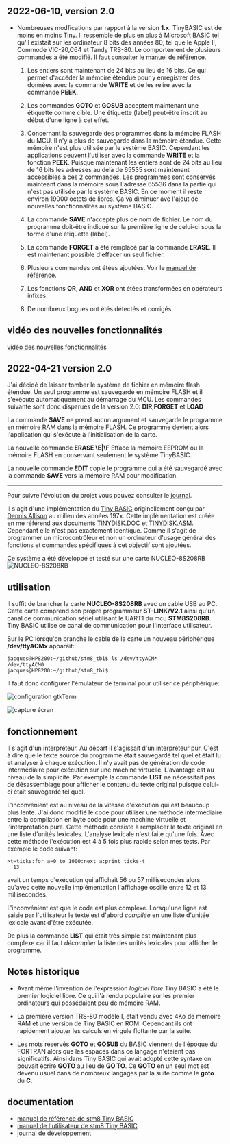 ## 2022-06-10, version 2.0

* Nombreuses modfications par rapport à la version __1.x__. TinyBASIC est de moins en moins Tiny. Il ressemble de plus en plus à Microsoft BASIC tel qu'il existait sur les ordinateur 8 bits des années 80, tel que le Apple II, Commode VIC-20,C64 et Tandy TRS-80. Le comportement de plusieurs commandes a été modifié. Il faut consulter le [manuel de référence](tbi_reference.md).

  1. Les entiers sont maintenant de 24 bits au lieu de 16 bits. Ce qui permet d'accéder la mémoire étendue pour y enregistrer des données avec la commande
  **WRITE** et de les relire avec la commande **PEEK**. 

  1. Les commandes **GOTO** et **GOSUB** acceptent maintenant une étiquette comme cible.  Une étiquette (label) peut-être inscrit au début d'une ligne 
  à cet effet.

  1. Concernant la sauvegarde des programmes dans la mémoire FLASH du MCU. Il n'y a plus de sauvegarde dans la mémoire étendue. Cette mémoire n'est plus utilisée par le système BASIC. Cependant les applications peuvent l'utiliser avec la commande **WRITE** et la fonction **PEEK**. Puisque maintenant les entiers sont de 24 bits au lieu de 16 bits les adresses au delà de 65535 sont maintenant accessibles à ces 2 commandes. Les programmes sont conservés mainteant dans la mémoire sous l'adresse 65536 dans la partie qui n'est pas utilisée par le système BASIC.  En ce moment il reste environ 19000 octets 
  de libres. Ça va diminuer ave l'ajout de nouvelles fonctionnalités au système BASIC. 

  1. La commande **SAVE** n'accepte plus de nom de fichier. Le nom du programme doit-être indiqué sur la première ligne de celui-ci sous la forme d'une 
  étiquette (label). 
  
  1. La commande **FORGET** a été remplacé par la commande **ERASE**. Il est maintenant possible d'effacer un seul fichier. 

  1. Plusieurs commandes ont étées ajoutées. Voir le [manuel de référence](tbi_reference.md).

  1. Les fonctions **OR**, **AND** et **XOR** ont étées transformées en opérateurs infixes.

  1. De nombreux bogues ont étés détectés et corrigés.
  
## vidéo des nouvelles fonctionnalités

[vidéo des nouvelles fonctionnalités](https://youtu.be/BShutntojic)


## 2022-04-21 version 2.0

J'ai décidé de laisser tomber le système de fichier en mémoire flash étendue. Un seul programme est sauvegardé en mémoire FLASH et il s'exécute automatiquement au démarrage du MCU. Les commandes suivante sont donc disparues 
de la version 2.0: **DIR**,**FORGET** et **LOAD** 

La commande **SAVE** ne prend aucun argument et sauvegarde le programme en mémoire RAM dans la mémoire FLASH. Ce programme devient alors l'application qui s'exécute à l'initialisation de la carte. 

La nouvelle commande **ERASE \E|\F** Efface la mémoire EEPROM ou la mémoire FLASH en conservant seulement le système TinyBASIC. 

La nouvelle commande **EDIT** copie le programme qui a été sauvegardé avec la commande **SAVE** vers la mémoire RAM pour modification.

<hr>

Pour suivre l'évolution du projet vous pouvez consulter le [journal](journal.md).

Il s'agit d'une implémentation du [Tiny BASIC](https://en.wikipedia.org/wiki/Tiny_BASIC) originellement conçu par [Dennis Allison](https://en.wikipedia.org/wiki/Dennis_Allison) au milieu des années 197x. Cette implémentation est créée en me référend aux documents [TINYDISK.DOC](TINYDISK.DOC) et [TINYDISK.ASM](TINYDISK.ASM). Cependant elle n'est pas exactement identique. Comme il s'agit de programmer un microcontrôleur et non un ordinateur d'usage général des fonctions et commandes spécifiques à cet objectif sont ajoutées.

Ce système a été développé et testé sur une carte NUCLEO-8S208RB ![NUCLEO-8S208RB](docs/images/carte.png)

## utilisation
Il suffit de brancher la carte **NUCLEO-8S208RB** avec un cable USB au PC. 
Cette carte comprend son propre programmeur **ST-LINK/V2.1** ainsi qu'un canal de communication sériel utilisant le UART1 du mcu **STM8S208RB**. Tiny BASIC utilise ce canal de communication pour l'interface utilisateur. 

Sur le PC lorsqu'on branche le cable de la carte un nouveau périphérique **/dev/ttyACMx** apparaît:
```
jacques@HP8200:~/github/stm8_tbi$ ls /dev/ttyACM*
/dev/ttyACM0
jacques@HP8200:~/github/stm8_tbi$ 
```
Il faut donc configurer l'émulateur de terminal pour utiliser ce périphérique:

![configuration gtkTerm](docs/images/gtkTerm_config.png)

![capture écran](docs/images/TinyBASIC_boot_msg.png)
## fonctionnement 

Il s'agit d'un interpréteur. Au départ il s'agissait d'un interpréteur pur. C'est à dire que le texte source du programme était sauvegardé tel quel et était lu et analyser à chaque exécution. Il n'y avait  pas de génération de code intermédiaire pour exécution sur une machine virtuelle. L'avantage est au niveau de la simplicité. Par exemple la commande **LIST** ne nécessitait pas de désassemblage pour afficher le contenu du texte original puisque celui-ci était sauvegardé tel quel. 

L'inconvénient est au niveau de la vitesse d'éxécution qui est beaucoup plus lente. J'ai donc modifié le code pour utiliser une méthode intermédiaire entre la compilation en byte code pour une machine virtuelle et l'interprétation pure. Cette méthode consiste à remplacer le texte original en une liste d'unités lexicales. L'analyse lexicale n'est faite qu'une fois. Avec cette méthode l'exécution est 4 à 5 fois plus rapide selon mes tests. Par exemple le code suivant:
```
>t=ticks:for a=0 to 1000:next a:print ticks-t
  13
```
avait un temps d'exécution qui affichait 56 ou 57 millisecondes alors qu'avec cette nouvelle implémentation l'affichage oscille entre 12 et 13 millisecondes. 

L'inconvénient est que le code est plus complexe. Lorsqu'une ligne est saisie par l'utilisateur le texte est d'abord *compilée* en une liste d'unitée lexicale avant d'être exécutée. 

De plus la commande **LIST** qui était très simple est maintenant plus complexe car il faut *décompiler* la liste des unités lexicales pour afficher le programme. 

## Notes historique

* Avant même l'invention de l'expression *logiciel libre* Tiny BASIC a été le premier logiciel libre. Ce qui l'à rendu populaire sur les premier ordinateurs qui possédaient peu de mémoire RAM.

* La première version TRS-80 modèle I, était vendu avec 4Ko de mémoire RAM et une version de Tiny BASIC en ROM. Cependant ils ont rapidement ajouter les calculs en virgule flottante par la suite.  

* Les mots réservés **GOTO** et **GOSUB** du BASIC viennent de l'époque du FORTRAN alors que les espaces dans ce langage n'étaient pas significatifs. Ainsi dans Tiny BASIC qui avait adopté cette syntaxe on pouvait écrire **GOTO** au lieu de **GO TO**. Ce **GOTO** en un seul mot est devenu usuel dans de nombreux langages par la suite comme le **goto** du **C**. 

## documentation
* [manuel de référence de stm8 Tiny BASIC](tbi_reference.md)
* [manuel de l'utilisateur de stm8 Tiny BASIC](manuel_util_tb.md)
* [journal de développement](journal.md)


